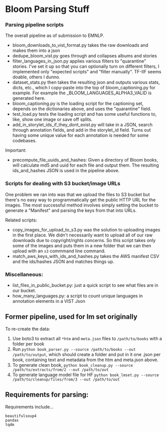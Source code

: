# Bloom Parsing Stuff

### Parsing pipeline scripts
The overall pipeline as of submission to EMNLP.
- bloom_downloads_to_vist_format.py takes the raw downloads and makes them into a json
- dedupe_bloom_vist.py goes through and collapses albums and stories
- filter_languages_in_json.py applies various filters to "quarantine" stories. I've set it up so that you can optionally turn on different filters, I implemented only "expected scripts" and "filter manually". TF-IIF seems doable, others I dunno.
- dataset_stats.py then takes the resulting json and outputs various stats, dicts, etc., which I copy-paste into the top of bloom_captioning.py for example. For example the _BLOOM_LANGUAGES_ALPHA3_VALID is generated here. 
- bloom_captioning.py is the loading script for the captioning set, depends on the dictionaries above, and uses the "quarantine" field. 
- test_load.py tests the loading script and has some useful functions to, like, show one image or save off splits.
- add_in_storylet_ids_if_they_dont_exist.py will take in a JSON, search through annotation fields, and add in the storylet_id field. Turns out having some unique value for each annotation is needed for some codebases. 

Important: 
- precompute_file_uuids_and_hashes: Given a directory of Bloom books, will calculate md5 and uuid for each file and output them. The resulting ids_and_hashes JSON is used in the pipeline above. 

### Scripts for dealing with S3 bucket/image URLs
One problem we ran into was that we upload the files to S3 bucket but there's no easy way to programmatically get the public HTTP URL for the images. The most successful method involves simply setting the bucket to generate a "Manifest" and parsing the keys from that into URLs. 

Related scripts: 
- copy_images_for_upload_to_s3.py was the solution to uploading images in the first place. We didn't necessarily want to upload all of our raw downloads due to copyright/rights concerns. So this script takes only some of the images and puts them in a new folder that we can then upload with an `s3` commmand line command. 
- match_aws_keys_with_ids_and_hashes.py takes the AWS manifest CSV and the ids/hashes JSON and matches things up. 




### Miscellaneous: 
- list_files_in_public_bucket.py: just a quick script to see what files are in our bucket. 
- how_many_languages.py: a script to count unique languages in annotation elements in a VIST Json



## Former pipeline, used for lm set originally

To re-create the data:

1. Use boto3 to extract all `*htm` and `meta.json` files to `/path/to/books` with a folder per book
2. Run `python book_parser.py --source /path/to/books --out /path/to/output`, which should create a folder and put in it one .json per book, containing text and metadata from the htm and meta.json above. 
3. To generate clean book, `python book_cleanup.py --source /path/to/extracts/from/2 --out /path/to/out`
4. To generate language model file for HF `python book_lmset.py --source /path/to/cleanup/files/from/3 --out /path/to/out`

## Requirements for parsing: 

Requirements include...
```
beautifulsoup4
pandas
tqdm
```
